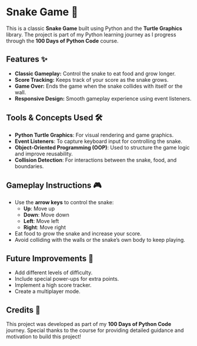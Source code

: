 # Snake Game 🐍

This is a classic **Snake Game** built using Python and the **Turtle Graphics** library. The project is part of my Python learning journey as I progress through the **100 Days of Python Code** course.

## Features ✨

- **Classic Gameplay:** Control the snake to eat food and grow longer.
- **Score Tracking:** Keeps track of your score as the snake grows.
- **Game Over:** Ends the game when the snake collides with itself or the wall.
- **Responsive Design:** Smooth gameplay experience using event listeners.

## Tools & Concepts Used 🛠️

- **Python Turtle Graphics**: For visual rendering and game graphics.
- **Event Listeners**: To capture keyboard input for controlling the snake.
- **Object-Oriented Programming (OOP)**: Used to structure the game logic and improve reusability.
- **Collision Detection**: For interactions between the snake, food, and boundaries.


## Gameplay Instructions 🎮

- Use the **arrow keys** to control the snake:
  - **Up**: Move up
  - **Down**: Move down
  - **Left**: Move left
  - **Right**: Move right
- Eat food to grow the snake and increase your score.
- Avoid colliding with the walls or the snake’s own body to keep playing.


## Future Improvements 🚀

- Add different levels of difficulty.
- Include special power-ups for extra points.
- Implement a high score tracker.
- Create a multiplayer mode.

## Credits 🙌

This project was developed as part of my **100 Days of Python Code** journey. Special thanks to the course for providing detailed guidance and motivation to build this project!
